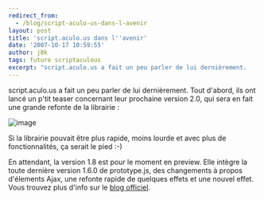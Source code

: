 ```yaml
---
redirect_from:
  - /blog/script-aculo-us-dans-l-avenir
layout: post
title: 'script.aculo.us dans l''avenir'
date: '2007-10-17 10:59:55'
author: j0k
tags: future scriptaculous
excerpt: "script.aculo.us a fait un peu parler de lui dernièrement.     \nTout d'abord, ils ont lancé un p'tit teaser concernant leur prochaine version 2.0, qui sera en fait une grande refonte de la librairie :  \n  \n )   \n  \nSi la librairie pouvait être plus rapide, moins lourde et avec plus de fonctionnalités, ça serait le pied :-)  \n  \n…"
---
```


script.aculo.us a fait un peu parler de lui dernièrement.
Tout d'abord, ils ont lancé un p'tit teaser concernant leur prochaine version 2.0, qui sera en fait une grande refonte de la librairie :

 ![image](http://img515.imageshack.us/img515/5530/scripty20ib4.gif)

Si la librairie pouvait être plus rapide, moins lourde et avec plus de fonctionnalités, ça serait le pied :-)

En attendant, la version 1.8 est pour le moment en preview. Elle intègre la toute dernière version 1.6.0 de prototype.js, des changements à propos d'élements Ajax, une refonte rapide de quelques effets et une nouvel effet.   Vous trouvez plus d'info sur le [blog officiel](http://mir.aculo.us/2007/10/12/script-aculo-us-1-8-preview).
